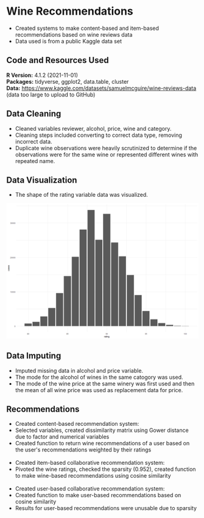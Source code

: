 # Wine Recommendations

* Created systems to make content-based and item-based recommendations based on wine reviews data
* Data used is from a public Kaggle data set

## Code and Resources Used
**R Version:** 4.1.2 (2021-11-01) <br/>
**Packages:** tidyverse, ggplot2, data.table, cluster <br/>
**Data:** https://www.kaggle.com/datasets/samuelmcguire/wine-reviews-data (data too large to upload to GitHub)

## Data Cleaning

* Cleaned variables reviewer, alcohol, price, wine and category. 
* Cleaning steps included converting to correct data type, removing incorrect data.
* Duplicate wine observations were heavily scrutinized to determine if the observations were for the same wine or represented different wines with repeated name.

## Data Visualization

* The shape of the rating variable data was visualized.

![alt_text](https://github.com/jrdhowell/Wine_Recommendations/blob/main/visualizations/ratings_histogram.png)

## Data Imputing

* Imputed missing data in alcohol and price variable. 
* The mode for the alcohol of wines in the same catogory was used. 
* The mode of the wine price at the same winery was first used and then the mean of all wine price was used as replacement data for price.

## Recommendations

* Created content-based recommendation system:
* Selected variables, created dissimilarity matrix using Gower distance due to factor and numerical variables
* Created function to return wine recommendations of a user based on the user's recommendations weighted by their ratings
<br> <br>
* Created item-based collaborative recommendation system:
* Pivoted the wine ratings, checked the sparsity (0.952), created function to make wine-based recommendations using cosine similarity
<br> <br>
* Created user-based collaborative recommendation system:
* Created function to make user-based recommendations based on cosine similarity
* Results for user-based recommendations were unusable due to sparsity

